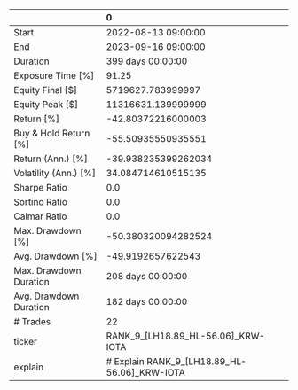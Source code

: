 |                        | 0                                            |
|:-----------------------|:---------------------------------------------|
| Start                  | 2022-08-13 09:00:00                          |
| End                    | 2023-09-16 09:00:00                          |
| Duration               | 399 days 00:00:00                            |
| Exposure Time [%]      | 91.25                                        |
| Equity Final [$]       | 5719627.783999997                            |
| Equity Peak [$]        | 11316631.139999999                           |
| Return [%]             | -42.80372216000003                           |
| Buy & Hold Return [%]  | -55.50935550935551                           |
| Return (Ann.) [%]      | -39.938235399262034                          |
| Volatility (Ann.) [%]  | 34.084714610515135                           |
| Sharpe Ratio           | 0.0                                          |
| Sortino Ratio          | 0.0                                          |
| Calmar Ratio           | 0.0                                          |
| Max. Drawdown [%]      | -50.380320094282524                          |
| Avg. Drawdown [%]      | -49.9192657622543                            |
| Max. Drawdown Duration | 208 days 00:00:00                            |
| Avg. Drawdown Duration | 182 days 00:00:00                            |
| # Trades               | 22                                           |
| ticker                 | RANK_9_[LH18.89_HL-56.06]_KRW-IOTA           |
| explain                | # Explain RANK_9_[LH18.89_HL-56.06]_KRW-IOTA |